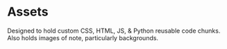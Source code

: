 # Assets

Designed to hold custom CSS, HTML, JS, & Python reusable code chunks. Also holds images of note, particularly backgrounds.
